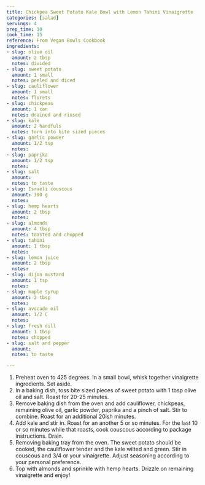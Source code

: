 ```yaml
---
title: Chickpea Sweet Potato Kale Bowl with Lemon Tahini Vinaigrette
categories: [salad]
servings: 4
prep_time: 10
cook_time: 15
reference: From Vegan Bowls Cookbook
ingredients: 
- slug: olive oil
  amount: 2 tbsp
  notes: divided
- slug: sweet potato
  amount: 1 small
  notes: peeled and diced
- slug: cauliflower
  amount: 1 small
  notes: florets
- slug: chickpeas
  amount: 1 can
  notes: drained and rinsed
- slug: kale
  amount: 2 handfuls
  notes: torn into bite sized pieces
- slug: garlic powder
  amount: 1/2 tsp
  notes:
- slug: paprika
  amount: 1/2 tsp
  notes:
- slug: salt 
  amount:
  notes: to taste
- slug: Israeli couscous
  amount: 300 g
  notes:
- slug: hemp hearts
  amount: 2 tbsp
  notes:
- slug: almonds
  amount: 4 tbsp
  notes: toasted and chopped
- slug: tahini
  amount: 1 tbsp
  notes:
- slug: lemon juice
  amount: 2 tbsp
  notes:
- slug: dijon mustard
  amount: 1 tsp
  notes:
- slug: maple syrup
  amount: 2 tbsp
  notes:
- slug: avocado oil
  amount: 1/2 C
  notes:
- slug: fresh dill
  amount: 1 tbsp
  notes: chopped
- slug: salt and pepper
  amount:
  notes: to taste

---
```


1. ⁣Preheat oven to 425 degrees. ⁣⁣In a small bowl, whisk together vinaigrette ingredients. Set aside. ⁣
⁣⁣
2. ⁣In a baking dish, toss bite sized pieces of sweet potato with 1 tbsp olive oil and salt. Roast for 20-25 minutes. ⁣
⁣⁣
3. ⁣Remove baking dish from the oven and add cauliflower, chickpeas, remaining olive oil, garlic powder, paprika and a pinch of salt. Stir to combine. Roast for an additional 20ish minutes. ⁣
⁣⁣
4. ⁣Add kale and stir in. Roast for an another 5 or so minutes. ⁣⁣For the last 10 or so minutes while that roasts, cook couscous according to package instructions. Drain. ⁣
⁣⁣
5. ⁣Removing baking tray from the oven. The sweet potato should be cooked, the cauliflower tender and the kale wilted and green. Stir in couscous and 3/4 or your vinaigrette. Adjust seasoning according to your personal preference. ⁣
⁣⁣
6. ⁣Top with almonds and sprinkle with hemp hearts. Drizzle on remaining vinaigrette and enjoy!⁣

